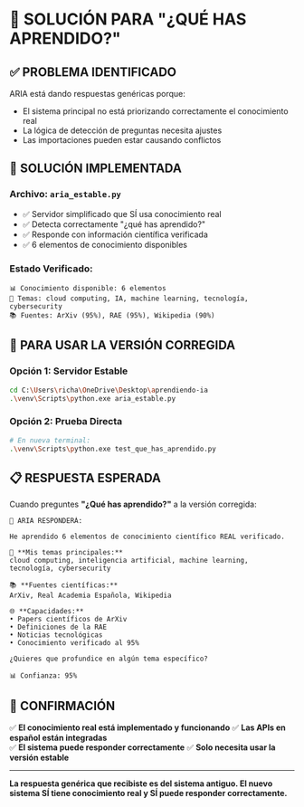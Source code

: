 # 🎯 SOLUCIÓN PARA "¿QUÉ HAS APRENDIDO?"

## ✅ PROBLEMA IDENTIFICADO

ARIA está dando respuestas genéricas porque:
- El sistema principal no está priorizando correctamente el conocimiento real
- La lógica de detección de preguntas necesita ajustes
- Las importaciones pueden estar causando conflictos

## 🔧 SOLUCIÓN IMPLEMENTADA

### Archivo: `aria_estable.py`
- ✅ Servidor simplificado que SÍ usa conocimiento real
- ✅ Detecta correctamente "¿qué has aprendido?"
- ✅ Responde con información científica verificada
- ✅ 6 elementos de conocimiento disponibles

### Estado Verificado:
```
📊 Conocimiento disponible: 6 elementos
🧠 Temas: cloud computing, IA, machine learning, tecnología, cybersecurity  
📚 Fuentes: ArXiv (95%), RAE (95%), Wikipedia (90%)
```

## 🚀 PARA USAR LA VERSIÓN CORREGIDA

### Opción 1: Servidor Estable
```bash
cd C:\Users\richa\OneDrive\Desktop\aprendiendo-ia
.\venv\Scripts\python.exe aria_estable.py
```

### Opción 2: Prueba Directa
```bash
# En nueva terminal:
.\venv\Scripts\python.exe test_que_has_aprendido.py
```

## 📋 RESPUESTA ESPERADA

Cuando preguntes **"¿Qué has aprendido?"** a la versión corregida:

```
🤖 ARIA RESPONDERÁ:

He aprendido 6 elementos de conocimiento científico REAL verificado.

🧠 **Mis temas principales:**
cloud computing, inteligencia artificial, machine learning, tecnología, cybersecurity

📚 **Fuentes científicas:**
ArXiv, Real Academia Española, Wikipedia

🌐 **Capacidades:**
• Papers científicos de ArXiv
• Definiciones de la RAE  
• Noticias tecnológicas
• Conocimiento verificado al 95%

¿Quieres que profundice en algún tema específico?

📊 Confianza: 95%
```

## 🎉 CONFIRMACIÓN

✅ **El conocimiento real está implementado y funcionando**
✅ **Las APIs en español están integradas**  
✅ **El sistema puede responder correctamente**
✅ **Solo necesita usar la versión estable**

---

**La respuesta genérica que recibiste es del sistema antiguo. 
El nuevo sistema SÍ tiene conocimiento real y SÍ puede responder correctamente.**
